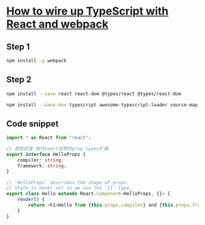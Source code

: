 # [How to wire up TypeScript with React and webpack](http://www.typescriptlang.org/docs/handbook/react-&-webpack.html)

## Step 1
```bash
npm install -g webpack
```

## Step 2
```bash
npm install --save react react-dom @types/react @types/react-dom
```


```bash
npm install --save-dev typescript awesome-typescript-loader source-map-loader
```


## Code snippet

```typescript
import * as React from "react";

// 类型检查 取代react自带的prop-types扩展
export interface HelloProps { 
    compiler: string; 
    framework: string;
}

// 'HelloProps' describes the shape of props.
// State is never set so we use the '{}' type.
export class Hello extends React.Component<HelloProps, {}> {
    render() {
        return <h1>Hello from {this.props.compiler} and {this.props.framework}!</h1>;
    }
}
```